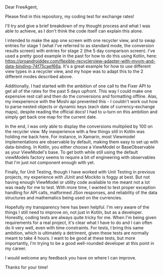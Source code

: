 Dear FreeAgent,

Please find in this repository, my coding test for exchange rates!

I'll try and give a brief breakdown of my thought process and what I was able to achieve, as I don't think the code itself can explain this alone. 

I intended to make the app one screen with one recycler view, and to swap entries for stage 1 (what I've referred to as standard mode, the conversion results screen) with entries for stage 2 (the 5 day comparison screen). I've used a pretty good example in the past for how to do this using Kotlin, here: https://proandroiddev.com/flexible-recyclerview-adapter-with-mvvm-and-data-binding-74f75caef66a. It's a great example for how to use different view types in a recycler view, and my hope was to adapt this to the 2 different modes described above.

Additionally, I had started with the ambition of one call to the Fixer API to get all of the rates for the past 5 days upfront. This way I could make one expensive rest call and then do the conversions and formatting offline. Alas, my inexperience with the Moshi api prevented this - I couldn't work out how to parse nested objects or dynamic keys (each date of currency-exchange maps), despite reading the official docs! I had to u-turn on this ambition and simply get back one map for the current date.

In the end, I was only able to display the conversions multiplied by 100 on the recycler view. My inexperience with a few things still in Kotlin was holding me back here. For instance, in Xamarin, most Viewmodel implementations are observable by default, making them easy to set up with data-binding. In Kotlin, you either choose a ViewModel or BaseObservable as your ViewModel's base. To get both while still using the default viewModels factory seems to require a bit of engineering with observables that I'm just not component enough with yet. 

Finally, for Unit Testing, though I have worked with Unit Testing in previous projects, my experience with JUnit and Mockito is foggy at best. But not having enough ViewModel or utility code available to me meant not a lot was ready for me to test. With more time, I wanted to test proper exception handling for API calls, malformed JSon responses, and reliability of the data structures and mathematics being used on the currencies.

Hopefully my transparency here has been helpful. I'm very aware of the things I still need to improve on, not just in Kotlin, but as a developer. Honestly, coding tests are always quite tricky for me. When I'm being given requirements for a real project, it's clear what I have to do and I can often do it very well, even with time constraints. For tests, I bring this same ambition, which is ultimately a detriment, given these tests are normally meant to take 4 hours. I want to be good at these tests, but more importantly, I'm trying to be a good well-rounded developer at this point in my career. 

I would welcome any feedback you have on where I can improve.

Thanks for your time!